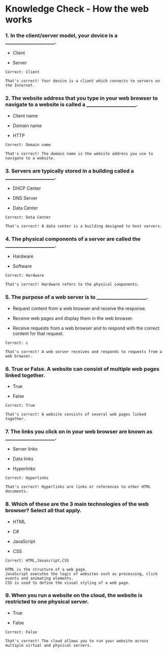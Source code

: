 # Knowledge Check - How the web works

### 1. In the client/server model, your device is a ____________________.

- Client

- Server

```
Correct: Client

That's correct! Your device is a client which connects to servers on the Internet.
```



### 2. The website address that you type in your web browser to navigate to a website is called a ____________________.

- Client name

- Domain name

- HTTP

```
Correct: Domain name

That's correct! The domain name is the website address you use to navigate to a website.
```



### 3. Servers are typically stored in a building called a ____________________.

- DHCP Center

- DNS Server

- Data Center

```
Correct: Data Center

That's correct! A data center is a building designed to host servers.
```



### 4. The physical components of a server are called the ____________________.

- Hardware

- Software

```
Correct: Hardware

That's correct! Hardware refers to the physical components.
```



### 5. The purpose of a web server is to ____________________.

- Request content from a web browser and receive the response.

- Receive web pages and display them in the web browser.

- Receive requests from a web browser and to respond with the correct content for that request.

```
Correct: c

That's correct! A web server receives and responds to requests from a web browser.
```



### 6. True or False. A website can consist of multiple web pages linked together.

- True

- False

```
Correct: True

That's correct! A website consists of several web pages linked together.
```



### 7. The links you click on in your web browser are known as ____________________.

- Server links

- Data links

- Hyperlinks

```
Correct: Hyperlinks

That's correct! Hyperlinks are links or references to other HTML documents.
```



### 8. Which of these are the 3 main technologies of the web browser? Select all that apply.

- HTML

- C#

- JavaScript

- CSS

```
Correct: HTML,Javascript,CSS

HTML is the structure of a web page.
JavaScript executes the logic of websites such as processing, click events and animating elements.
CSS is used to define the visual styling of a web page.
```



### 9. When you run a website on the cloud, the website is restricted to one physical server.

- True

- False

```
Correct: False

That's correct! The cloud allows you to run your website across multiple virtual and physical servers.
```

